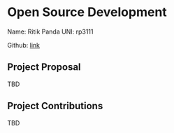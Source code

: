 # Open Source Development

Name: Ritik Panda
UNI: rp3111

Github: [link](https://github.com/Ritik3111)


## Project Proposal
TBD

## Project Contributions
TBD
